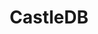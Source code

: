 ---
codehost: https://github.com/ncannasse/castle
logohandle: castledb
sort: castledb
title: CastleDB
twitter: https://x.com/ncannasse
website: http://castledb.org/
---